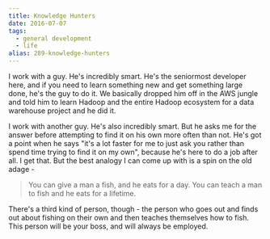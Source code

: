 ```yaml
---
title: Knowledge Hunters
date: 2016-07-07
tags: 
  - general development
  - life
alias: 289-knowledge-hunters
---
```


I work with a guy. He's incredibly smart. He's the seniormost developer here, and if you need to learn something new and get something large done, he's the guy to do it. We basically dropped him off in the AWS jungle and told him to learn Hadoop and the entire Hadoop ecosystem for a data warehouse project and he did it.

I work with another guy. He's also incredibly smart. But he asks me for the answer before attempting to find it on his own more often than not. He's got a point when he says "it's a lot faster for me to just ask you rather than spend time trying to find it on my own", because he's here to do a job after all. I get that. But the best analogy I can come up with is a spin on the old adage -

> You can give a man a fish, and he eats for a day.
> You can teach a man to fish and he eats for a lifetime.

There's a third kind of person, though - the person who goes out and finds out about fishing on their own and then teaches themselves how to fish. This person will be your boss, and will always be employed.